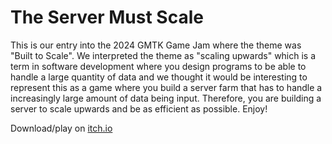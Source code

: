 # The Server Must Scale
This is our entry into the 2024 GMTK Game Jam where the theme was "Built to Scale". 
We interpreted the theme as "scaling upwards" which is a term in software development 
where you design programs to be able to handle a large quantity of data and we 
thought it would be interesting to represent this as a game where you build a server 
farm that has to handle a increasingly large amount of data being input. 
Therefore, you are building a server to scale upwards and be as efficient as possible. 
Enjoy!

Download/play on [itch.io](https://nullptr-error.itch.io/the-server-must-scale)
